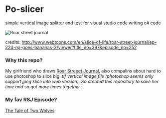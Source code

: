 # Po-slicer
simple vertical image splitter and test for visual studio code writing c# code


![Roar street journal](https://user-images.githubusercontent.com/138537/31620468-e86f58da-b2c9-11e7-837e-d6ce4901dc9d.png)

credits: http://www.webtoons.com/en/slice-of-life/roar-street-journal/ep-224-rsj-goes-bananas-3/viewer?title_no=397&episode_no=252


### Why this repo?
My girlfriend who draws [Roar Streeet Journal](http://www.webtoons.com/en/slice-of-life/roar-street-journal/list?title_no=397), also compalins about hard to use photoshop to slice big *.tif vertical image file (photoshop seems only support jpeg slice into web version).
So created this repository to save her time and so got more times together :*

### My fav RSJ Episode?
[The Tale of Two Wolves](http://www.webtoons.com/en/slice-of-life/roar-street-journal/ep-226-the-tale-of-two-wolves/viewer?title_no=397&episode_no=256)
